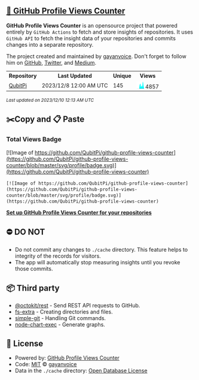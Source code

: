 ## [🚀 GitHub Profile Views Counter](https://github.com/gayanvoice/github-profile-views-counter)
**GitHub Profile Views Counter** is an opensource project that powered entirely by  `GitHub Actions` to fetch and store insights of repositories.
It uses `GitHub API` to fetch the insight data of your repositories and commits changes into a separate repository.

The project created and maintained by [gayanvoice](https://github.com/gayanvoice). Don't forget to follow him on [GitHub](https://github.com/gayanvoice), [Twitter](https://twitter.com/gayanvoice), and [Medium](https://gayanvoice.medium.com/).

<table>
	<tr>
		<th>
			Repository
		</th>
		<th>
			Last Updated
		</th>
		<th>
			Unique
		</th>
		<th>
			Views
		</th>
	</tr>
	<tr>
		<td>
			<a href="https://github.com/QubitPi/github-profile-views-counter/tree/master/readme/504830443/year.md">
				QubitPi
			</a>
		</td>
		<td>
			2023/12/8 12:00 AM UTC
		</td>
		<td>
			145
		</td>
		<td>
			<img alt="Response time graph" src="https://github.com/QubitPi/github-profile-views-counter/raw/master/graph/504830443/small/year.png" height="20"> 4857
		</td>
	</tr>
</table>

<small><i>Last updated on 2023/12/10 12:13 AM UTC</i></small>

## ✂️Copy and 📋 Paste
### Total Views Badge
[![Image of https://github.com/QubitPi/github-profile-views-counter](https://github.com/QubitPi/github-profile-views-counter/blob/master/svg/profile/badge.svg)](https://github.com/QubitPi/github-profile-views-counter)

```readme
[![Image of https://github.com/QubitPi/github-profile-views-counter](https://github.com/QubitPi/github-profile-views-counter/blob/master/svg/profile/badge.svg)](https://github.com/QubitPi/github-profile-views-counter)
```
[**Set up GitHub Profile Views Counter for your repositories**](https://github.com/gayanvoice/github-profile-views-counter)
## ⛔ DO NOT
- Do not commit any changes to `./cache` directory. This feature helps to integrity of the records for visitors.
- The app will automatically stop measuring insights until you revoke those commits.
## 📦 Third party

- [@octokit/rest](https://www.npmjs.com/package/@octokit/rest) - Send REST API requests to GitHub.
- [fs-extra](https://www.npmjs.com/package/fs-extra) - Creating directories and files.
- [simple-git](https://www.npmjs.com/package/simple-git) - Handling Git commands.
- [node-chart-exec](https://www.npmjs.com/package/node-chart-exec) - Generate graphs.
## 📄 License
- Powered by: [GitHub Profile Views Counter](https://github.com/gayanvoice/github-profile-views-counter)
- Code: [MIT](./LICENSE) © [gayanvoice](https://github.com/gayanvoice)
- Data in the `./cache` directory: [Open Database License](https://opendatacommons.org/licenses/odbl/1-0/)